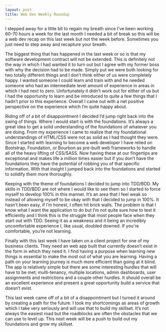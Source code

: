 ```yaml
---
layout: post
title: Web Dev Weekly Roundup
---
```




I stepped away for a little bit to regain my breath since I’ve been working 60-70 hours a week for the last month I needed a bit of break so this will be a web dev recap on this last week but not the week before. Sometimes you just need to step away and recapture your breath.

The biggest thing that has happened in the last week or so is that my software development contract will not be extended. This is definitely not the way in which I had wanted it to turn out but I agree with my former boss with why the decision had to be made. Simply put we were both looking for two totally different things and I don’t think either of us were completely happy. I wanted someone I could learn and train with and he needed someone who had an intermediate level amount of experience in areas in which I had next to zero. Unfortunately it didn’t work out for either of us but I had the opportunity to learn and be introduced to quite a few things that I hadn’t prior to this experience. Overall I came out with a net positive perspective on the experience which I’m quite happy about.

Riding off of a bit of disappointment I decided I’d jump right back into the swing of things. Where I would start is with the foundations. It’s always a great idea to get a solid understanding of the foundations of whatever you are doing. From my experience I came to realize that my foundational understandings of HTML/CSS were not as solid as I had thought they were. Since I started with learning to become a web developer I have relied on Bootstrap, Foundation, or Bourbon as pre-built web frameworks to handle all of the heavy lifting of CSS/SASS. Now having these at our fingertips are exceptional and makes life a million times easier but if you don’t have the foundations they have the potential of robbing you of that specific information. With that insight I jumped back into the foundations and started to solidify them more thoroughly.

Keeping with the theme of foundations I decided to jump into TDD/BDD. My skills in TDD/BDD are not where I would like to see them so I started to force myself to develop 100% in this manner. It’s an area that I feel weak so instead of allowing myself to be okay with that I decided to jump in 100%. It hasn’t been easy, if I’m honest, I often hit brick walls. The problem is that I know what I want the application to do but I’m not quite sure how to test it efficiently and I think this is the struggle that most people face when they start out with TDD. Seeing it as a weakness and it being an incredibly uncomfortable experience I, like usual, doubled downed. If you're comfortable, you’re not learning.

Finally with this last week I have taken on a client project for one of my business clients. They need an web app built that currently doesn’t exist in the form in which they need it. I find having a purpose when learning new things is essential to make the most out of what you are learning. Having a path on your learning journey is much more efficient than going at it blind. The app is relatively simple but there are some interesting hurdles that will have to be met; multi-tenancy, multiple locations, admin dashboards, user assignments and restrictions and a couple other hurdles. It should overall be an excellent experience and present a great opportunity build a service that doesn’t exist.

This last week came off of a bit of a disappointment but I turned it around by creating a path for the future. I took my shortcomings as areas of growth which I take very seriously and will use that to build my skillset. It’s not always the easiest road but the roadblocks are often the obstacles that we can use to level up. This next week will be a push to build out my foundations and grow my skillset.
